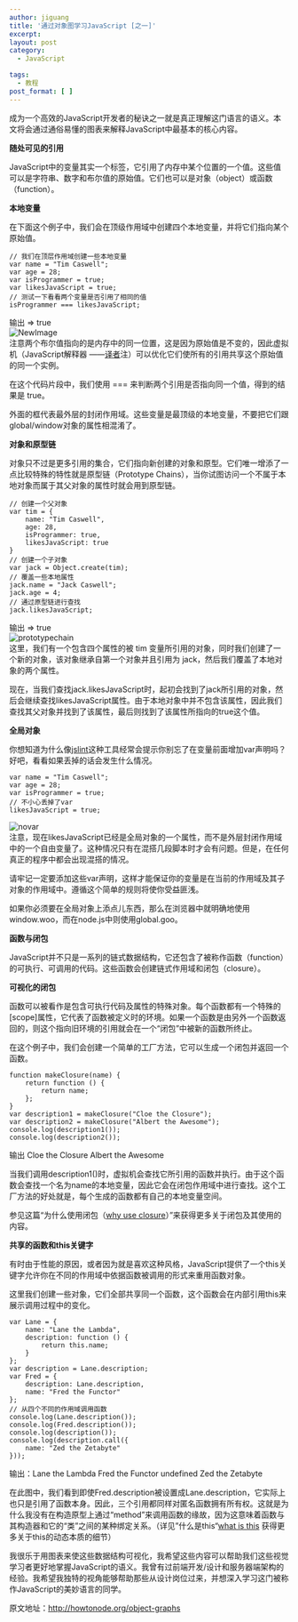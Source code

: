 ```yaml
---
author: jiguang
title: '通过对象图学习JavaScript [之一]'
excerpt:
layout: post
category:
  - JavaScript

tags:
  - 教程
post_format: [ ]
---
```

成为一个高效的JavaScript开发者的秘诀之一就是真正理解这门语言的语义。本文将会通过通俗易懂的图表来解释JavaScript中最基本的核心内容。

**随处可见的引用**

JavaScript中的变量其实一个标签，它引用了内存中某个位置的一个值。这些值可以是字符串、数字和布尔值的原始值。它们也可以是对象（object）或函数（function）。

**本地变量**

在下面这个例子中，我们会在顶级作用域中创建四个本地变量，并将它们指向某个原始值。

    // 我们在顶层作用域创建一些本地变量
    var name = "Tim Caswell";
    var age = 28;
    var isProgrammer = true;
    var likesJavaScript = true;
    // 测试一下看看两个变量是否引用了相同的值
    isProgrammer === likesJavaScript;

输出 => true  
![NewImage][1]  
注意两个布尔值指向的是内存中的同一位置，这是因为原始值是不变的，因此虚拟机（JavaScript解释器 ——[译者][2]注）可以优化它们使所有的引用共享这个原始值的同一个实例。

在这个代码片段中，我们使用 === 来判断两个引用是否指向同一个值，得到的结果是 true。

外面的框代表最外层的封闭作用域。这些变量是最顶级的本地变量，不要把它们跟global/window对象的属性相混淆了。

**对象和原型链**

对象只不过是更多引用的集合，它们指向新创建的对象和原型。它们唯一增添了一点比较特殊的特性就是原型链（Prototype Chains），当你试图访问一个不属于本地对象而属于其父对象的属性时就会用到原型链。

    // 创建一个父对象
    var tim = {
        name: "Tim Caswell",
        age: 28,
        isProgrammer: true,
        likesJavaScript: true
    }
    // 创建一个子对象
    var jack = Object.create(tim);
    // 覆盖一些本地属性
    jack.name = "Jack Caswell";
    jack.age = 4;
    // 通过原型链进行查找
    jack.likesJavaScript;

输出 => true  
![prototypechain][3]  
这里，我们有一个包含四个属性的被 tim 变量所引用的对象，同时我们创建了一个新的对象，该对象继承自第一个对象并且引用为 jack，然后我们覆盖了本地对象的两个属性。

现在，当我们查找jack.likesJavaScript时，起初会找到了jack所引用的对象，然后会继续查找likesJavaScript属性。由于本地对象中并不包含该属性，因此我们查找其父对象并找到了该属性，最后则找到了该属性所指向的true这个值。

**全局对象**

你想知道为什么像[jslint][4]这种工具经常会提示你别忘了在变量前面增加var声明吗？好吧，看看如果丢掉的话会发生什么情况。

    var name = "Tim Caswell";
    var age = 28;
    var isProgrammer = true;
    // 不小心丢掉了var
    likesJavaScript = true;

![novar][5]  
注意，现在likesJavaScript已经是全局对象的一个属性，而不是外层封闭作用域中的一个自由变量了。这种情况只有在混搭几段脚本时才会有问题。但是，在任何真正的程序中都会出现混搭的情况。

请牢记一定要添加这些var声明，这样才能保证你的变量是在当前的作用域及其子对象的作用域中。遵循这个简单的规则将使你受益匪浅。

如果你必须要在全局对象上添点儿东西，那么在浏览器中就明确地使用window.woo，而在node.js中则使用global.goo。

**函数与闭包**

JavaScript并不只是一系列的链式数据结构，它还包含了被称作函数（function）的可执行、可调用的代码。这些函数会创建链式作用域和闭包（closure）。

**可视化的闭包**

函数可以被看作是包含可执行代码及属性的特殊对象。每个函数都有一个特殊的[scope]属性，它代表了函数被定义时的环境。如果一个函数是由另外一个函数返回的，则这个指向旧环境的引用就会在一个“闭包”中被新的函数所终止。

在这个例子中，我们会创建一个简单的工厂方法，它可以生成一个闭包并返回一个函数。

    function makeClosure(name) {
        return function () {
            return name;
        };
    }
    var description1 = makeClosure("Cloe the Closure");
    var description2 = makeClosure("Albert the Awesome");
    console.log(description1());
    console.log(description2());

输出 Cloe the Closure Albert the Awesome

当我们调用description1()时，虚拟机会查找它所引用的函数并执行。由于这个函数会查找一个名为name的本地变量，因此它会在闭包作用域中进行查找。这个工厂方法的好处就是，每个生成的函数都有自己的本地变量空间。

参见这篇“为什么使用闭包（[why use closure][6]）”来获得更多关于闭包及其使用的内容。

**共享的函数和this关键字**

有时由于性能的原因，或者因为就是喜欢这种风格，JavaScript提供了一个this关键字允许你在不同的作用域中依据函数被调用的形式来重用函数对象。

这里我们创建一些对象，它们全部共享同一个函数，这个函数会在内部引用this来展示调用过程中的变化。

    var Lane = {
        name: "Lane the Lambda",
        description: function () {
            return this.name;
        }
    };
    var description = Lane.description;
    var Fred = {
        description: Lane.description,
        name: "Fred the Functor"
    };
    // 从四个不同的作用域调用函数
    console.log(Lane.description());
    console.log(Fred.description());
    console.log(description());
    console.log(description.call({
        name: "Zed the Zetabyte"
    }));

输出：Lane the Lambda Fred the Functor undefined Zed the Zetabyte

在此图中，我们看到即使Fred.description被设置成Lane.description，它实际上也只是引用了函数本身。因此，三个引用都同样对匿名函数拥有所有权。这就是为什么我没有在构造原型上通过“method”来调用函数的缘故，因为这意味着函数与其构造器和它的“类”之间的某种绑定关系。（详见”什么是this“[what is this][7] 获得更多关于this的动态本质的细节）

我很乐于用图表来使这些数据结构可视化，我希望这些内容可以帮助我们这些视觉学习者更好地掌握JavaScript的语义。我曾有过前端开发/设计和服务器端架构的经验。我希望我独特的视角能够帮助那些从设计岗位过来，并想深入学习这门被称作JavaScript的美妙语言的同学。

原文地址：<http://howtonode.org/object-graphs>

 [1]: http://44ux.com/wp-content/uploads/2012/02/NewImage.png "NewImage.png"
 [2]: http://jiguang.github.com "译者"
 [3]: http://44ux.com/wp-content/uploads/2012/02/prototypechain.png "prototypechain.png"
 [4]: http://jslint.com/
 [5]: http://44ux.com/wp-content/uploads/2012/02/novar.png "novar.png"
 [6]: http://howtonode.org/why-use-closure
 [7]: http://howtonode.org/what-is-this